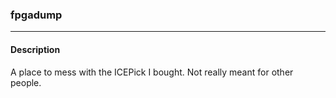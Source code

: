 ### fpgadump
- - - 

#### Description

A place to mess with the ICEPick I bought.
Not really meant for other people.
